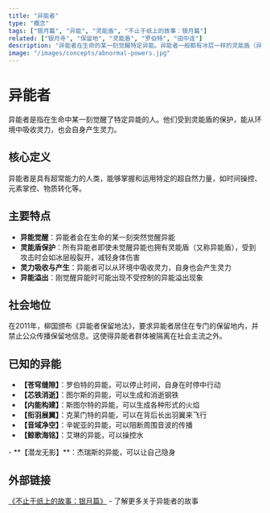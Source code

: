 ```yaml
---
title: "异能者"
type: "概念"
tags: ["银月篇", "异能", "灵能盾", "不止于纸上的故事：银月篇"]
related: ["银月寺", "保留地", "灵能盾", "罗伯特", "田中连"]
description: "异能者在生命的某一刻觉醒特定异能。异能者一般都有冰层一样的灵能盾（异能盾）来保护自己。"
image: "/images/concepts/abnormal-powers.jpg"
---
```

# 异能者

异能者是指在生命中某一刻觉醒了特定异能的人。他们受到灵能盾的保护，能从环境中吸收灵力，也会自身产生灵力。

## 核心定义

异能者是具有超常能力的人类，能够掌握和运用特定的超自然力量，如时间操控、元素掌控、物质转化等。

## 主要特点

- **异能觉醒**：异能者会在生命的某一刻突然觉醒异能
- **灵能盾保护**：所有异能者即使未觉醒异能也拥有灵能盾（又称异能盾），受到攻击时会如冰层般裂开，减轻身体伤害
- **灵力吸收与产生**：异能者可以从环境中吸收灵力，自身也会产生灵力
- **异能溢出**：刚觉醒异能时可能出现不受控制的异能溢出现象

## 社会地位

在2011年，柳国颁布《异能者保留地法》，要求异能者居住在专门的保留地内，并禁止公众传播保留地信息。这使得异能者群体被隔离在社会主流之外。

## 已知的异能

- **【苍穹缝隙】**：罗伯特的异能，可以停止时间，自身在时停中行动
- **【芯铁消逝】**：图尔斯的异能，可以生成和消逝钢铁
- **【内能构建】**：斯图尔特的异能，可以生成各种形式的火焰
- **【衔羽展翼】**：克莱门特的异能，可以在背后长出羽翼来飞行
- **【音域净空】**：辛妮亚的异能，可以阻断周围音波的传播
- **【鲸歌海铭】**：艾琳的异能，可以操控水
<div class="spoiler" data-source="《不止于纸上的故事：银月篇》">
- **【潜龙无影】**：杰瑞斯的异能，可以让自己隐身
</div>


## 外部链接

[《不止于纸上的故事：银月篇》](https://tobenot.itch.io/beyond-books) - 了解更多关于异能者的故事 